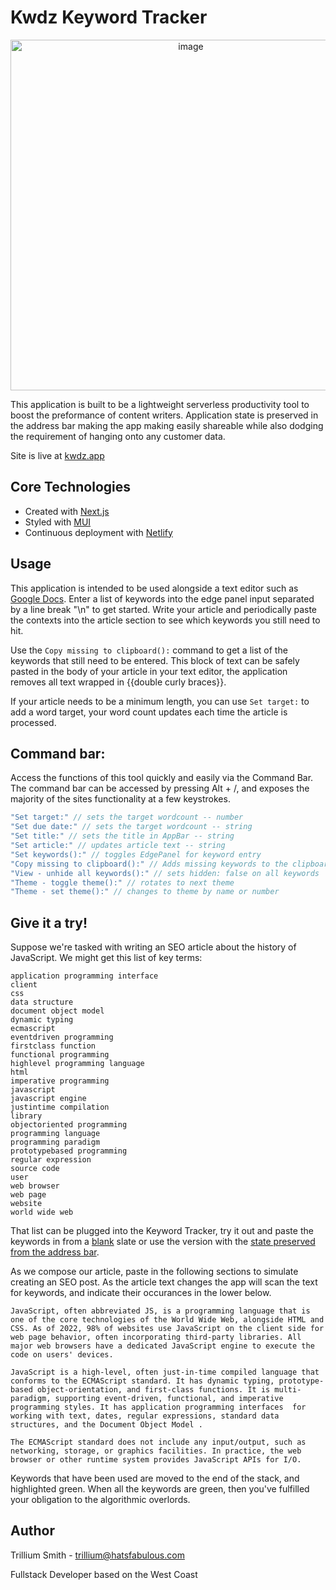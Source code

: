 # Kwdz Keyword Tracker

<div align="center">
  <img width="561" alt="image" src="https://github.com/Spiteless/Spiteless/assets/5898009/62ec4930-edfe-4d55-885c-0a1f111582e4">
</div>

This application is built to be a lightweight serverless productivity tool to boost the preformance of content writers. Application state is preserved in the address bar making the app making easily shareable while also dodging the requirement of hanging onto any customer data.

Site is live at [kwdz.app](https://kwdz.app/)

## Core Technologies

 - Created with [Next.js](https://nextjs.org/)
 - Styled with [MUI](https://mui.com/)
 - Continuous deployment with [Netlify](https://www.netlify.com/)

## Usage

This application is intended to be used alongside a text editor such as [Google Docs](https://docs.new). Enter a list of keywords into the edge panel input separated by a line break "\n" to get started. Write your article and periodically paste the contexts into the article section to see which keywords you still need to hit.

Use the ```Copy missing to clipboard():``` command to get a list of the keywords that still need to be entered. This block of text can be safely pasted in the body of your article in your text editor, the application removes all text wrapped in {{double curly braces}}.

If your article needs to be a minimum length, you can use ```Set target:``` to add a word target, your word count updates each time the article is processed.

## Command bar:

Access the functions of this tool quickly and easily via the Command Bar. The command bar can be accessed by pressing Alt + /, and exposes the majority of the sites functionality at a few keystrokes.

```js
"Set target:" // sets the target wordcount -- number
"Set due date:" // sets the target wordcount -- string
"Set title:" // sets the title in AppBar -- string
"Set article:" // updates article text -- string
"Set keywords():" // toggles EdgePanel for keyword entry
"Copy missing to clipboard():" // Adds missing keywords to the clipboard surrounded by {{ curly braces }}
"View - unhide all keywords():" // sets hidden: false on all keywords
"Theme - toggle theme():" // rotates to next theme
"Theme - set theme():" // changes to theme by name or number
```

## Give it a try!

Suppose we're tasked with writing an SEO article about the history of JavaScript. We might get this list of key terms:

```
application programming interface
client
css
data structure
document object model
dynamic typing
ecmascript
eventdriven programming
firstclass function
functional programming
highlevel programming language
html
imperative programming
javascript
javascript engine
justintime compilation
library
objectoriented programming
programming language
programming paradigm
prototypebased programming
regular expression
source code
user
web browser
web page
website
world wide web
```

That list can be plugged into the Keyword Tracker, try it out and paste the keywords in from a [blank](https://kwdz.app/) slate or use the version with the [state preserved from the address bar](https://kwdz.app/?k0=eventdriven%20programming&k0=functional%20programming&k0=highlevel%20programming%20language&k0=justintime%20compilation&k0=library&k0=objectoriented%20programming&k0=prototypebased%20programming&k0=source%20code&k0=application%20programming%20interface&k0=client&k0=css&k0=data%20structure&k0=document%20object%20model&k0=dynamic%20typing&k0=ecmascript&k0=firstclass%20function&k0=html&k0=imperative%20programming&k0=javascript%20engine&k0=programming%20language&k0=regular%20expression&k0=user&k0=web%20browser&k0=web%20page&k0=website&k0=world%20wide%20web&k0=javascript&theme=dark&title=Wikipedia%20JavaScript).


As we compose our article, paste in the following sections to simulate creating an SEO post. As the article text changes the app will scan the text for keywords, and indicate their occurances in the lower below.

```
JavaScript, often abbreviated JS, is a programming language that is one of the core technologies of the World Wide Web, alongside HTML and CSS. As of 2022, 98% of websites use JavaScript on the client side for web page behavior, often incorporating third-party libraries. All major web browsers have a dedicated JavaScript engine to execute the code on users' devices.
```

```
JavaScript is a high-level, often just-in-time compiled language that conforms to the ECMAScript standard. It has dynamic typing, prototype-based object-orientation, and first-class functions. It is multi-paradigm, supporting event-driven, functional, and imperative programming styles. It has application programming interfaces  for working with text, dates, regular expressions, standard data structures, and the Document Object Model .
```
```
The ECMAScript standard does not include any input/output, such as networking, storage, or graphics facilities. In practice, the web browser or other runtime system provides JavaScript APIs for I/O.
```

Keywords that have been used are moved to the end of the stack, and highlighted green. When all the keywords are green, then you've fulfilled your obligation to the algorithmic overlords.

## Author

Trillium Smith - [trillium@hatsfabulous.com](mailto:trillium@hatsfabulous.com)

Fullstack Developer based on the West Coast
